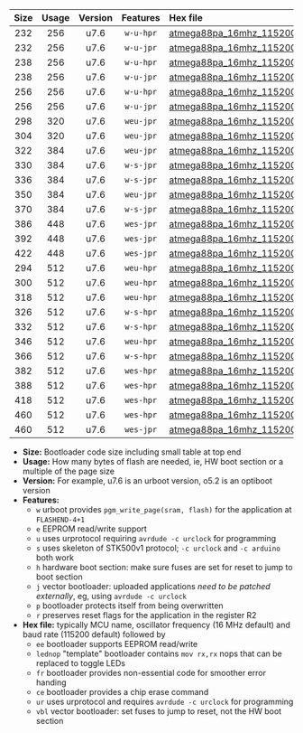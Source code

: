 |Size|Usage|Version|Features|Hex file|
|:-:|:-:|:-:|:-:|:--|
|232|256|u7.6|`w-u-hpr`|[atmega88pa_16mhz_115200bps_ur.hex](https://raw.githubusercontent.com/stefanrueger/urboot/main/bootloaders/atmega88pa/fcpu_16mhz/115200_bps/atmega88pa_16mhz_115200bps_ur.hex)|
|232|256|u7.6|`w-u-jpr`|[atmega88pa_16mhz_115200bps_ur_vbl.hex](https://raw.githubusercontent.com/stefanrueger/urboot/main/bootloaders/atmega88pa/fcpu_16mhz/115200_bps/atmega88pa_16mhz_115200bps_ur_vbl.hex)|
|238|256|u7.6|`w-u-hpr`|[atmega88pa_16mhz_115200bps_lednop_ur.hex](https://raw.githubusercontent.com/stefanrueger/urboot/main/bootloaders/atmega88pa/fcpu_16mhz/115200_bps/atmega88pa_16mhz_115200bps_lednop_ur.hex)|
|238|256|u7.6|`w-u-jpr`|[atmega88pa_16mhz_115200bps_lednop_ur_vbl.hex](https://raw.githubusercontent.com/stefanrueger/urboot/main/bootloaders/atmega88pa/fcpu_16mhz/115200_bps/atmega88pa_16mhz_115200bps_lednop_ur_vbl.hex)|
|256|256|u7.6|`w-u-hpr`|[atmega88pa_16mhz_115200bps_lednop_fr_ur.hex](https://raw.githubusercontent.com/stefanrueger/urboot/main/bootloaders/atmega88pa/fcpu_16mhz/115200_bps/atmega88pa_16mhz_115200bps_lednop_fr_ur.hex)|
|256|256|u7.6|`w-u-jpr`|[atmega88pa_16mhz_115200bps_lednop_fr_ur_vbl.hex](https://raw.githubusercontent.com/stefanrueger/urboot/main/bootloaders/atmega88pa/fcpu_16mhz/115200_bps/atmega88pa_16mhz_115200bps_lednop_fr_ur_vbl.hex)|
|298|320|u7.6|`weu-jpr`|[atmega88pa_16mhz_115200bps_ee_ur_vbl.hex](https://raw.githubusercontent.com/stefanrueger/urboot/main/bootloaders/atmega88pa/fcpu_16mhz/115200_bps/atmega88pa_16mhz_115200bps_ee_ur_vbl.hex)|
|304|320|u7.6|`weu-jpr`|[atmega88pa_16mhz_115200bps_ee_lednop_ur_vbl.hex](https://raw.githubusercontent.com/stefanrueger/urboot/main/bootloaders/atmega88pa/fcpu_16mhz/115200_bps/atmega88pa_16mhz_115200bps_ee_lednop_ur_vbl.hex)|
|322|384|u7.6|`weu-jpr`|[atmega88pa_16mhz_115200bps_ee_lednop_fr_ur_vbl.hex](https://raw.githubusercontent.com/stefanrueger/urboot/main/bootloaders/atmega88pa/fcpu_16mhz/115200_bps/atmega88pa_16mhz_115200bps_ee_lednop_fr_ur_vbl.hex)|
|330|384|u7.6|`w-s-jpr`|[atmega88pa_16mhz_115200bps_vbl.hex](https://raw.githubusercontent.com/stefanrueger/urboot/main/bootloaders/atmega88pa/fcpu_16mhz/115200_bps/atmega88pa_16mhz_115200bps_vbl.hex)|
|336|384|u7.6|`w-s-jpr`|[atmega88pa_16mhz_115200bps_lednop_vbl.hex](https://raw.githubusercontent.com/stefanrueger/urboot/main/bootloaders/atmega88pa/fcpu_16mhz/115200_bps/atmega88pa_16mhz_115200bps_lednop_vbl.hex)|
|350|384|u7.6|`weu-jpr`|[atmega88pa_16mhz_115200bps_ee_lednop_fr_ce_ur_vbl.hex](https://raw.githubusercontent.com/stefanrueger/urboot/main/bootloaders/atmega88pa/fcpu_16mhz/115200_bps/atmega88pa_16mhz_115200bps_ee_lednop_fr_ce_ur_vbl.hex)|
|370|384|u7.6|`w-s-jpr`|[atmega88pa_16mhz_115200bps_lednop_fr_vbl.hex](https://raw.githubusercontent.com/stefanrueger/urboot/main/bootloaders/atmega88pa/fcpu_16mhz/115200_bps/atmega88pa_16mhz_115200bps_lednop_fr_vbl.hex)|
|386|448|u7.6|`wes-jpr`|[atmega88pa_16mhz_115200bps_ee_vbl.hex](https://raw.githubusercontent.com/stefanrueger/urboot/main/bootloaders/atmega88pa/fcpu_16mhz/115200_bps/atmega88pa_16mhz_115200bps_ee_vbl.hex)|
|392|448|u7.6|`wes-jpr`|[atmega88pa_16mhz_115200bps_ee_lednop_vbl.hex](https://raw.githubusercontent.com/stefanrueger/urboot/main/bootloaders/atmega88pa/fcpu_16mhz/115200_bps/atmega88pa_16mhz_115200bps_ee_lednop_vbl.hex)|
|422|448|u7.6|`wes-jpr`|[atmega88pa_16mhz_115200bps_ee_lednop_fr_vbl.hex](https://raw.githubusercontent.com/stefanrueger/urboot/main/bootloaders/atmega88pa/fcpu_16mhz/115200_bps/atmega88pa_16mhz_115200bps_ee_lednop_fr_vbl.hex)|
|294|512|u7.6|`weu-hpr`|[atmega88pa_16mhz_115200bps_ee_ur.hex](https://raw.githubusercontent.com/stefanrueger/urboot/main/bootloaders/atmega88pa/fcpu_16mhz/115200_bps/atmega88pa_16mhz_115200bps_ee_ur.hex)|
|300|512|u7.6|`weu-hpr`|[atmega88pa_16mhz_115200bps_ee_lednop_ur.hex](https://raw.githubusercontent.com/stefanrueger/urboot/main/bootloaders/atmega88pa/fcpu_16mhz/115200_bps/atmega88pa_16mhz_115200bps_ee_lednop_ur.hex)|
|318|512|u7.6|`weu-hpr`|[atmega88pa_16mhz_115200bps_ee_lednop_fr_ur.hex](https://raw.githubusercontent.com/stefanrueger/urboot/main/bootloaders/atmega88pa/fcpu_16mhz/115200_bps/atmega88pa_16mhz_115200bps_ee_lednop_fr_ur.hex)|
|326|512|u7.6|`w-s-hpr`|[atmega88pa_16mhz_115200bps.hex](https://raw.githubusercontent.com/stefanrueger/urboot/main/bootloaders/atmega88pa/fcpu_16mhz/115200_bps/atmega88pa_16mhz_115200bps.hex)|
|332|512|u7.6|`w-s-hpr`|[atmega88pa_16mhz_115200bps_lednop.hex](https://raw.githubusercontent.com/stefanrueger/urboot/main/bootloaders/atmega88pa/fcpu_16mhz/115200_bps/atmega88pa_16mhz_115200bps_lednop.hex)|
|346|512|u7.6|`weu-hpr`|[atmega88pa_16mhz_115200bps_ee_lednop_fr_ce_ur.hex](https://raw.githubusercontent.com/stefanrueger/urboot/main/bootloaders/atmega88pa/fcpu_16mhz/115200_bps/atmega88pa_16mhz_115200bps_ee_lednop_fr_ce_ur.hex)|
|366|512|u7.6|`w-s-hpr`|[atmega88pa_16mhz_115200bps_lednop_fr.hex](https://raw.githubusercontent.com/stefanrueger/urboot/main/bootloaders/atmega88pa/fcpu_16mhz/115200_bps/atmega88pa_16mhz_115200bps_lednop_fr.hex)|
|382|512|u7.6|`wes-hpr`|[atmega88pa_16mhz_115200bps_ee.hex](https://raw.githubusercontent.com/stefanrueger/urboot/main/bootloaders/atmega88pa/fcpu_16mhz/115200_bps/atmega88pa_16mhz_115200bps_ee.hex)|
|388|512|u7.6|`wes-hpr`|[atmega88pa_16mhz_115200bps_ee_lednop.hex](https://raw.githubusercontent.com/stefanrueger/urboot/main/bootloaders/atmega88pa/fcpu_16mhz/115200_bps/atmega88pa_16mhz_115200bps_ee_lednop.hex)|
|418|512|u7.6|`wes-hpr`|[atmega88pa_16mhz_115200bps_ee_lednop_fr.hex](https://raw.githubusercontent.com/stefanrueger/urboot/main/bootloaders/atmega88pa/fcpu_16mhz/115200_bps/atmega88pa_16mhz_115200bps_ee_lednop_fr.hex)|
|460|512|u7.6|`wes-hpr`|[atmega88pa_16mhz_115200bps_ee_lednop_fr_ce.hex](https://raw.githubusercontent.com/stefanrueger/urboot/main/bootloaders/atmega88pa/fcpu_16mhz/115200_bps/atmega88pa_16mhz_115200bps_ee_lednop_fr_ce.hex)|
|460|512|u7.6|`wes-jpr`|[atmega88pa_16mhz_115200bps_ee_lednop_fr_ce_vbl.hex](https://raw.githubusercontent.com/stefanrueger/urboot/main/bootloaders/atmega88pa/fcpu_16mhz/115200_bps/atmega88pa_16mhz_115200bps_ee_lednop_fr_ce_vbl.hex)|

- **Size:** Bootloader code size including small table at top end
- **Usage:** How many bytes of flash are needed, ie, HW boot section or a multiple of the page size
- **Version:** For example, u7.6 is an urboot version, o5.2 is an optiboot version
- **Features:**
  + `w` urboot provides `pgm_write_page(sram, flash)` for the application at `FLASHEND-4+1`
  + `e` EEPROM read/write support
  + `u` uses urprotocol requiring `avrdude -c urclock` for programming
  + `s` uses skeleton of STK500v1 protocol; `-c urclock` and `-c arduino` both work
  + `h` hardware boot section: make sure fuses are set for reset to jump to boot section
  + `j` vector bootloader: uploaded applications *need to be patched externally*, eg, using `avrdude -c urclock`
  + `p` bootloader protects itself from being overwritten
  + `r` preserves reset flags for the application in the register R2
- **Hex file:** typically MCU name, oscillator frequency (16 MHz default) and baud rate (115200 default) followed by
  + `ee` bootloader supports EEPROM read/write
  + `lednop` "template" bootloader contains `mov rx,rx` nops that can be replaced to toggle LEDs
  + `fr` bootloader provides non-essential code for smoother error handing
  + `ce` bootloader provides a chip erase command
  + `ur` uses urprotocol and requires `avrdude -c urclock` for programming
  + `vbl` vector bootloader: set fuses to jump to reset, not the HW boot section
